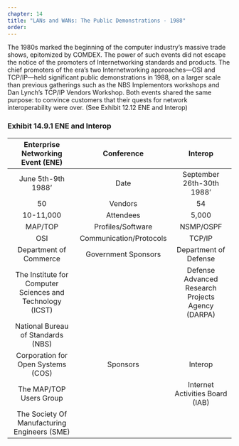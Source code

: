 ```yaml
---
chapter: 14
title: "LANs and WANs: The Public Demonstrations - 1988"
order: 
---
```


The 1980s marked the beginning of the computer industry’s massive trade shows, epitomized by COMDEX. The power of such events did not escape the notice of the promoters of Internetworking standards and products. The chief promoters of the era’s two Internetworking approaches—OSI and TCP/IP—held significant public demonstrations in 1988, on a larger scale than previous gatherings such as the NBS Implementors workshops and Dan Lynch’s TCP/IP Vendors Workshop. Both events shared the same purpose: to convince customers that their quests for network interoperability were over. (See Exhibit 12.12 ENE and Interop)

### Exhibit 14.9.1 ENE and Interop

**Enterprise Networking Event (ENE)**|**Conference**|**Interop**
:-----:|:-----:|:-----:
June 5th-9th 1988’|Date|September 26th-30th 1988’
50|Vendors|54
10-11,000|Attendees|5,000
MAP/TOP|Profiles/Software|NSMP/OSPF
OSI|Communication/Protocols|TCP/IP
Department of Commerce|Government Sponsors|Department of Defense
The Institute for Computer Sciences and Technology (ICST)| |Defense Advanced Research Projects Agency (DARPA)
National Bureau of Standards (NBS)| |
Corporation for Open Systems (COS)|Sponsors|Interop
The MAP/TOP Users Group| |Internet Activities Board (IAB)
The Society Of Manufacturing Engineers (SME)| |
